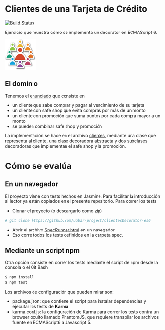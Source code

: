 
# Clientes de una Tarjeta de Crédito

[![Build Status](https://travis-ci.org/uqbar-project/clientesDecorator-es6.svg?branch=master)](https://travis-ci.org/uqbar-project/clientesDecorator-es6)

Ejercicio que muestra cómo se implementa un decorator en ECMAScript 6. 

<img src="img/customer.png" height="100" width="100"/>

## El dominio

Tenemos el [enunciado](https://docs.google.com/document/d/1Ijz8Pe-ci6bYwbxIn-VZDV1QcijDy2JuAUQtohNX0oA/edit) que consiste en

* un cliente que sabe comprar y pagar al vencimiento de su tarjeta
* un cliente con safe shop que evita compras por más de un monto
* un cliente con promoción que suma puntos por cada compra mayor a un monto
* se pueden combinar safe shop y promoción

La implementación se hace en el archivo [clientes](src/clientes.js), mediante una clase que representa al cliente, una clase decoradora abstracta y dos subclases decoradoras que implementan el safe shop y la promoción.

# Cómo se evalúa

## En un navegador

El proyecto viene con tests hechos en [Jasmine](https://jasmine.github.io/). Para facilitar la introducción al lector ya están copiados en el presente repositorio. Para correr los tests

* Clonar el proyecto (o descargarlo como zip)

```bash
# git clone https://github.com/uqbar-project/clientesDecorator-es6
```

* Abrir el archivo [SpecRunner.html](SpecRunner.html) en un navegador
* Eso corre todos los tests definidos en la carpeta spec.

## Mediante un script npm

Otra opción consiste en correr los tests mediante el script de npm desde la consola o el Git Bash

```bash
$ npm install
$ npm test
```

Los archivos de configuración que pueden mirar son:

- package.json: que contiene el script para instalar dependencias y ejecutar los tests de **Karma**
- karma.conf.js: la configuración de Karma para correr los tests contra un browser oculto llamado PhantomJS, que requiere transpilar los archivos fuente en ECMAScript6 a Javascript 5.


